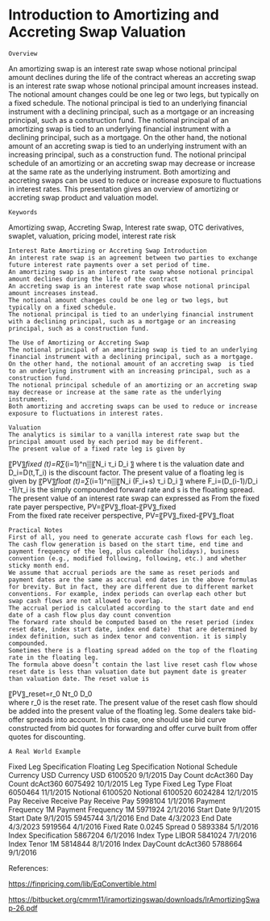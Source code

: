 # Introduction to Amortizing and Accreting Swap Valuation

	Overview
An amortizing swap is an interest rate swap whose notional principal amount declines during the life of the contract whereas an accreting swap is an interest rate swap whose notional principal amount increases instead. The notional amount changes could be one leg or two legs, but typically on a fixed schedule. The notional principal is tied to an underlying financial instrument with a declining principal, such as a mortgage or an increasing principal, such as a construction fund. 
The notional principal of an amortizing swap is tied to an underlying financial instrument with a declining principal, such as a mortgage. On the other hand, the notional amount of an accreting swap  is tied to an underlying instrument with an increasing principal, such as a construction fund. The notional principal schedule of an amortizing or an accreting swap may decrease or increase at the same rate as the underlying instrument. Both amortizing and accreting swaps can be used to reduce or increase exposure to fluctuations in interest rates. This presentation gives an overview of amortizing or accreting swap product and valuation model. 

	Keywords
Amortizing swap, Accreting Swap, Interest rate swap, OTC derivatives, swaplet, valuation, pricing model, interest rate risk

	Interest Rate Amortizing or Accreting Swap Introduction
	An interest rate swap is an agreement between two parties to exchange future interest rate payments over a set period of time.
	An amortizing swap is an interest rate swap whose notional principal amount declines during the life of the contract
	An accreting swap is an interest rate swap whose notional principal amount increases instead.
	The notional amount changes could be one leg or two legs, but typically on a fixed schedule.
	The notional principal is tied to an underlying financial instrument with a declining principal, such as a mortgage or an increasing principal, such as a construction fund.

	The Use of Amortizing or Accreting Swap 
	The notional principal of an amortizing swap is tied to an underlying financial instrument with a declining principal, such as a mortgage.
	On the other hand, the notional amount of an accreting swap  is tied to an underlying instrument with an increasing principal, such as a construction fund.
	The notional principal schedule of an amortizing or an accreting swap may decrease or increase at the same rate as the underlying instrument.
	Both amortizing and accreting swaps can be used to reduce or increase exposure to fluctuations in interest rates.

	Valuation
	The analytics is similar to a vanilla interest rate swap but the principal amount used by each period may be different.
	The present value of a fixed rate leg is given by

〖PV〗_fixed (t)=R∑_(i=1)^n▒〖N_i τ_i D_i 〗
where t is the valuation date and D_i=D(t,T_i) is the discount factor.
	The present value of a floating leg is given by
〖PV〗_float (t)=∑_(i=1)^n▒〖N_i (F_i+s) τ_i D_i 〗
where F_i=(D_(i-1)/D_i -1)/τ_i is the simply compounded forward rate and s is the floating spread.
	The present value of an interest rate swap can expressed as
	From the fixed rate payer perspective, PV=〖PV〗_float-〖PV〗_fixed		
	From the fixed rate receiver perspective, PV=〖PV〗_fixed-〖PV〗_float

	Practical Notes
	First of all, you need to generate accurate cash flows for each leg. The cash flow generation is based on the start time, end time and payment frequency of the leg, plus calendar (holidays), business convention (e.g., modified following, following, etc.) and whether sticky month end.
	We assume that accrual periods are the same as reset periods and payment dates are the same as accrual end dates in the above formulas for brevity. But in fact, they are different due to different market conventions. For example, index periods can overlap each other but swap cash flows are not allowed to overlap.
	The accrual period is calculated according to the start date and end date of a cash flow plus day count convention 
	The forward rate should be computed based on the reset period (index reset date, index start date, index end date)  that are determined by index definition, such as index tenor and convention. it is simply compounded.
	Sometimes there is a floating spread added on the top of the floating rate in the floating leg.
	The formula above doesn’t contain the last live reset cash flow whose reset date is less than valuation date but payment date is greater than valuation date. The reset value is
〖PV〗_reset=r_0 Nτ_0 D_0  
where r_0 is the reset rate. 
	The present value of the reset cash flow should be added into the present value of the floating leg.
	Some dealers take bid-offer spreads into account. In this case, one should use bid curve constructed from bid quotes for forwarding and offer curve built from offer quotes for discounting.

	A Real World Example
Fixed Leg Specification	Floating Leg Specification	Notional Schedule
Currency	USD	Currency	USD	6100520	9/1/2015
Day Count	dcAct360	Day Count	dcAct360	6075492	10/1/2015
Leg Type	Fixed	Leg Type	Float	6050464	11/1/2015
Notional	6100520	Notional	6100520	6024284	12/1/2015
Pay Receive	Receive	Pay Receive	Pay	5998104	1/1/2016
Payment Frequency	1M	Payment Frequency	1M	5971924	2/1/2016
Start Date	9/1/2015	Start Date	9/1/2015	5945744	3/1/2016
End Date	4/3/2023	End Date	4/3/2023	5919564	4/1/2016
Fixed Rate	0.0245	Spread	0	5893384	5/1/2016
		Index Specification	5867204	6/1/2016
		Index Type	LIBOR	5841024	7/1/2016
		Index Tenor	1M	5814844	8/1/2016
		Index DayCount	dcAct360	5788664	9/1/2016


References:

https://finpricing.com/lib/EqConvertible.html

https://bitbucket.org/cmrm11/iramortizingswap/downloads/IrAmortizingSwap-26.pdf

